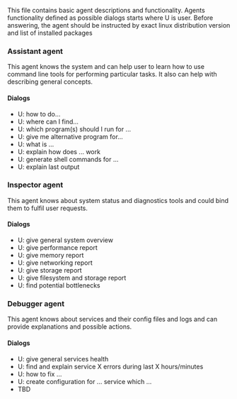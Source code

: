 This file contains basic agent descriptions and functionality. Agents functionality defined as possible dialogs starts where U is user. Before answering, the agent should be instructed by exact linux distribution version and list of installed packages
### Assistant agent

This agent knows the system and can help user to learn how to use command line tools for performing particular tasks. It also can help with describing general concepts. 
#### Dialogs
- U: how to do...
- U: where can I find...
- U: which program(s) should I run for ...
- U: give me alternative program for...
- U: what is ...
- U: explain how does ... work
- U: generate shell commands for ...
- U: explain last output
### Inspector agent

This agent knows about system status and diagnostics tools and could bind them to fulfil user requests. 
#### Dialogs
- U: give general system overview
- U: give performance report
- U: give memory report
- U: give networking report
- U: give storage report
- U: give filesystem and storage report
- U: find potential bottlenecks
### Debugger agent

This agent knows about services and their config files and logs and can provide explanations and possible actions.
#### Dialogs
- U: give general services health
- U: find and explain service X errors during last X hours/minutes
- U: how to fix ...
- U: create configuration for ... service which ...
- TBD

